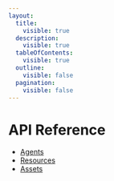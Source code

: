 ```yaml
---
layout:
  title:
    visible: true
  description:
    visible: true
  tableOfContents:
    visible: true
  outline:
    visible: false
  pagination:
    visible: false
---
```


# API Reference

* [Agents](agents.md)
* [Resources](resources.md)
* [Assets](assets.md)



